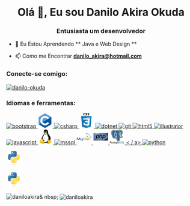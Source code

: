 <h1 align = "center"> Olá 👋, Eu sou Danilo Akira Okuda </h1>
<h3 align = "center"> Entusiasta um desenvolvedor </h3>



- 🌱 Eu Estou Aprendendo ** Java e Web Design **

- 📫 Como me Encontrar **danilo_akira@hotmail.com**

<h3 align = "left"> Conecte-se comigo: </h3>
<p align = "left">
<a href="https://linkedin.com/in/danilo-okuda" target="blank"> <img align = "center" src = "https://img.shields.io/badge/LinkedIn-0077B5?style=for-the-badge&logo=linkedin&logoColor=white "alt =" danilo-okuda "height =" 30 "width =" 70 "/> </a>
</ p>

<h3 align = "left"> Idiomas e ferramentas: </h3>
<p align = "left"> <a href="https://getbootstrap.com" target="_blank"> <img src = "https://raw.githubusercontent.com/devicons/devicon/master/icons/ bootstrap / bootstrap-plain-wordmark.svg "alt =" bootstrap "width =" 40 "height =" 40 "/> </a> <a href =" https://www.cprogramming.com/ "target =" _blank "> <img src =" https://raw.githubusercontent.com/devicons/devicon/master/icons/c/c-original.svg "alt =" c "width =" 40 "height =" 40 "/ > </a> <a href="https://www.w3schools.com/cs/" target="_blank"> <img src = "https: //raw.githubusercontent.com / devicons / devicon / master / icons / csharp / csharp-original.svg "alt =" csharp "width =" 40 "height =" 40 "/> </a> <a href =" https: // www. w3schools.com/css/ "target =" _ blank "> <img src =" https://raw.githubusercontent.com/devicons/devicon/master/icons/css3/css3-original-wordmark.svg "alt =" css3 "width =" 40 "height =" 40 "/> </a> <a href="https://dotnet.microsoft.com/" target="_blank"> <img src =" https: // raw. githubusercontent.com/devicons/devicon/master/icons/dot-net/dot-net-original-wordmark.svg "alt =" dotnet "width =" 40 "height =" 40 "/> </a> <a href = "https: // git-scm.com / "target =" _ blank "> <img src =" https://www.vectorlogo.zone/logos/git-scm/git-scm-icon.svg "alt =" git "largura =" 40 "altura = "40" /> </a> <a href="https://www.w3.org/html/" target="_blank"> <img src = "https://raw.githubusercontent.com/devicons/ devicon / master / icons / html5 / html5-original-wordmark.svg "alt =" html5 "width =" 40 "height =" 40 "/> </a> <a href =" https: //www.adobe. com / in / products / illustrator.html "target =" _ blank "> <img src =" https://www.vectorlogo.zone/logos/adobe_illustrator/adobe_illustrator-icon.svg "alt =" illustrator "width =" 40 "altura =" 40 "/></a> <a href="https://developer.mozilla.org/en-US/docs/Web/JavaScript" target="_blank"> <img src = "https://raw.githubusercontent.com/ devicons / devicon / master / icons / javascript / javascript-original.svg "alt =" javascript "width =" 40 "height =" 40 "/> </a> <a href =" https: //www.linux. org / "target =" _ blank "> <img src =" https://raw.githubusercontent.com/devicons/devicon/master/icons/linux/linux-original.svg "alt =" linux "width =" 40 " height = "40" /> </a> <a href="https://www.microsoft.com/en-us/sql-server" target="_blank"> <img src = "https: // cdn .worldvectorlogo.com / logos / microsoft-sql-server.svg "alt =" mssql "width =" 40 "height =" 40 "/> </a> <a href =" https://www.mysql.com/ "target = "_ blank"> <img src = "https://raw.githubusercontent.com/devicons/devicon/master/icons/mysql/mysql-original-wordmark.svg" alt = "mysql" width = "40" height = "40" /> </a> <a href="https://www.php.net" target="_blank"> <img src = "https://raw.githubusercontent.com/devicons/devicon/master /icons/php/php-original.svg "alt =" php "width =" 40 "height =" 40 "/> </a> <a href =" https://www.postgresql.org "target =" _blank "> <img src = "https://raw.githubusercontent.com/devicons/devicon/master/icons/postgresql/postgresql-original-wordmark.svg" alt = "postgresql" width = "40" height = "40" /> < / a> <a href="https://www.python.org" target="_blank"> <img src = "https://raw.githubusercontent.com/devicons/devicon/master/icons/python/python -original.svg "alt =" python "largura =" 40 "altura =" 40 "/> </a> </p><img src = "https://raw.githubusercontent.com/devicons/devicon/master/icons/python/python-original.svg" alt = "python" width = "40" height = "40" /> </ a> </p><img src = "https://raw.githubusercontent.com/devicons/devicon/master/icons/python/python-original.svg" alt = "python" width = "40" height = "40" /> </ a> </p>

<p> <img align = "left" src = "https://github-readme-stats.vercel.app/api/top-langs?username=daniloakira&show_icons=true&locale=en&layout=compact" alt = "daniloakira" /> </p>

<p> & nbsp; <img align = "center" src = "https://github-readme-stats.vercel.app/api?username=daniloakira&show_icons=true&locale=en" alt = "daniloakira" /> </p>

